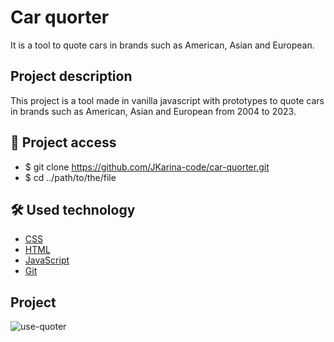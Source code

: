 # Car quorter
It is a tool to quote cars in brands such as American, Asian and European.

## Project description
This project is a tool made in vanilla javascript with prototypes to quote cars in brands such as American, Asian and European from 2004 to 2023.

## 📁 Project access
 * $ git clone https://github.com/JKarina-code/car-quorter.git
 * $ cd ../path/to/the/file
 
## 🛠️ Used technology 
* [CSS](https://www.w3schools.com/Css/                          )
* [HTML](https://www.w3schools.com/html/)
* [JavaScript](https://www.w3schools.com/js)
* [Git](https://git-scm.com/docs)

## Project
 ![use-quoter](https://user-images.githubusercontent.com/29663094/234051199-2f28bddb-3483-4ce8-a85e-60c24fe85f9f.png)
